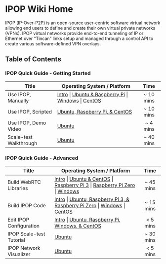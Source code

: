 # IPOP Wiki Home

IPOP (IP-Over-P2P) is an open-source user-centric software virtual network allowing end users to define and create their own virtual private networks (VPNs). IPOP virtual networks provide end-to-end tunneling of IP or Ethernet over “Tincan” links setup and managed through a control API to create various software-defined VPN overlays.

## Table of Contents

### IPOP Quick Guide - Getting Started

| Title | Operating System / Platform | Time |
|---|---|:---:|
| Use IPOP, Manually | [Intro](Use-IPOP,-Intro) \| [Ubuntu & Raspberry Pi](Use-IPOP-on-Ubuntu-and-Raspberry-Pi,-Manually) \| [Windows](Use-IPOP-on-Windows,-Manually) \| [CentOS](Use-IPOP-on-CentOS,-Manually) | ~ 10 mins |
| Use IPOP, Scripted | [Ubuntu, Raspberry Pi, & CentOS](Use-IPOP-on-Ubuntu,-Raspberry-Pi-and-CentOS,-Scripted) | ~ 10 mins |
| Use IPOP, Demo Video | [Ubuntu](https://screencast-o-matic.com/watch/cbjXbPlmdl) | ~ 4 mins |
| Scale-test Walkthrough | [Ubuntu](IPOP-Scale-test-Walkthrough) | ~ 40 mins |

### IPOP Quick Guide - Advanced

| Title | Operating System / Platform | Time |
|---|---|:---:|
| Build WebRTC Libraries | [Intro](Build-WebRTC-Libraries,-Intro) \| [Ubuntu & CentOS](Build-WebRTC-Libraries-for-Linux) \| [Raspberry Pi 3](Build-WebRTC-Libraries-for-Raspberry-Pi-3-(Cross-compile-on-Ubuntu)) \| [Raspberry Pi Zero](Build-WebRTC-Libraries-for-Raspberry-Pi-Zero-(Cross-compile-on-Ubuntu)) \| [Windows](Build-WebRTC-Libraries-for-Windows) |  ~ 45 mins |
| Build IPOP Code | [Intro](Build-IPOP,-Intro) \| [Ubuntu, Raspberry Pi 3, & Raspberry Pi Zero](Build-IPOP-for-Ubuntu,-Raspberry-Pi-3-and-Raspberry-Pi-Zero) \| [Windows](Build-IPOP-for-Windows) \| [CentOS](Build-IPOP-for-CentOS) | ~ 15 mins |
| Edit IPOP Configuration | [Intro](Configuration,-Intro) \| [Ubuntu, Raspberry Pi, Windows, & CentOS](Configuration) | < 5 mins |
| IPOP Scale-test Tutorial | [Ubuntu](Introduction-to-the-Scale-Test-Script-Usage) | ~ 30 mins |
| IPOP Network Visualizer | [Ubuntu](IPOP-Network-Visualizer) | < 5 mins |